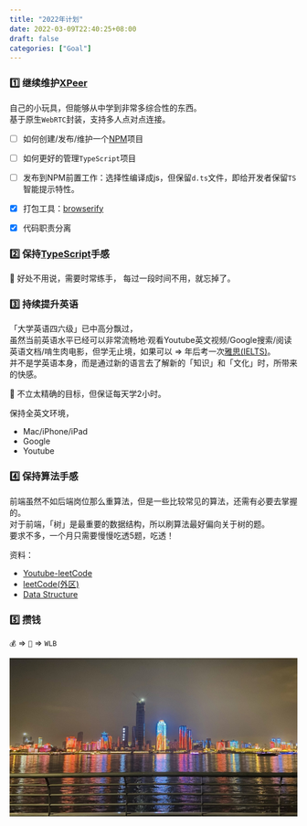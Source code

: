 ```yaml
---
title: "2022年计划"
date: 2022-03-09T22:40:25+08:00
draft: false
categories: ["Goal"]
---
```



### 1️⃣ 继续维护[XPeer](https://github.com/vaakian/XPeer/)

自己的小玩具，但能够从中学到非常多综合性的东西。\
基于原生`WebRTC`封装，支持多人点对点连接。
- [ ] 如何创建/发布/维护一个[NPM](https://www.npmjs.com/)项目
- [ ] 如何更好的管理`TypeScript`项目
- [ ] 发布到NPM前置工作：选择性编译成js，但保留`d.ts`文件，即给开发者保留`TS`智能提示特性。
- [x] 打包工具：[browserify](https://browserify.org/)
- [x] 代码职责分离


### 2️⃣ 保持[TypeScript](https://www.typescriptlang.org/)手感

🐝 好处不用说，需要时常练手，
每过一段时间不用，就忘掉了。

### 3️⃣ 持续提升英语

「大学英语四六级」已中高分飘过，\
虽然当前英语水平已经可以非常流畅地·观看Youtube英文视频/Google搜索/阅读英语文档/啃生肉电影，但学无止境，如果可以 => 年后考一次[雅思(IELTS)](https://www.ielts.org/)。\
并不是学英语本身，而是通过新的语言去了解新的「知识」和「文化」时，所带来的快感。

📖 不立太精确的目标，但保证每天学2小时。

保持全英文环境，

- Mac/iPhone/iPad
- Google
- Youtube

### 4️⃣ 保持算法手感

前端虽然不如后端岗位那么重算法，但是一些比较常见的算法，还需有必要去掌握的。\
对于前端，「树」是最重要的数据结构，所以刷算法最好偏向关于树的题。\
要求不多，一个月只需要慢慢吃透5题，吃透！

资料：

- [Youtube-leetCode](https://www.youtube.com/results?search_query=leetcode)
- [leetCode(外区)](https://leetcode.com/)
- [Data Structure](https://www.growingwiththeweb.com/p/explore.html?t=Data%20structure)

### 5️⃣ 攒钱

`💰` => `🗽` => `WLB`



![](/images/2022-03-09-23-20-42.jpeg)